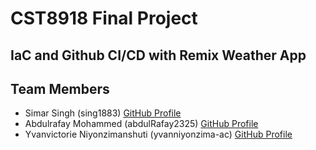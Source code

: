 # CST8918 Final Project

## IaC and Github CI/CD with Remix Weather App

## Team Members
- Simar Singh (sing1883) [GitHub Profile](https://github.com/supersuper2)
- Abdulrafay Mohammed (abdulRafay2325) [GitHub Profile](https://github.com/AbdulRafay2325)
- Yvanvictorie Niyonzimanshuti (yvanniyonzima-ac) [GitHub Profile](https://github.com/yvanniyonzima-ac)